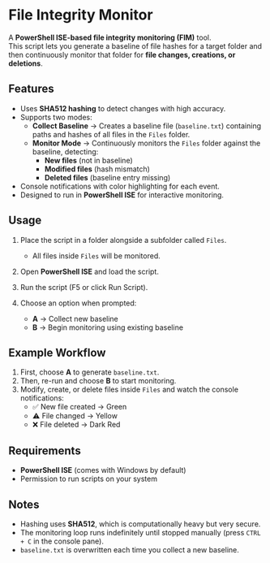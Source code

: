 # File Integrity Monitor

A **PowerShell ISE-based file integrity monitoring (FIM)** tool.  
This script lets you generate a baseline of file hashes for a target folder and then continuously monitor that folder for **file changes, creations, or deletions**.  

## Features
- Uses **SHA512 hashing** to detect changes with high accuracy.  
- Supports two modes:
  - **Collect Baseline** → Creates a baseline file (`baseline.txt`) containing paths and hashes of all files in the `Files` folder.  
  - **Monitor Mode** → Continuously monitors the `Files` folder against the baseline, detecting:
    - **New files** (not in baseline)  
    - **Modified files** (hash mismatch)  
    - **Deleted files** (baseline entry missing)  
- Console notifications with color highlighting for each event.  
- Designed to run in **PowerShell ISE** for interactive monitoring.


## Usage
1. Place the script in a folder alongside a subfolder called `Files`.  
   - All files inside `Files` will be monitored.  

2. Open **PowerShell ISE** and load the script.

3. Run the script (F5 or click Run Script).

4. Choose an option when prompted:
   - **A** → Collect new baseline  
   - **B** → Begin monitoring using existing baseline  

## Example Workflow
1. First, choose **A** to generate `baseline.txt`.  
2. Then, re-run and choose **B** to start monitoring.  
3. Modify, create, or delete files inside `Files` and watch the console notifications:
   - ✅ New file created → Green  
   - ⚠️ File changed → Yellow  
   - ❌ File deleted → Dark Red  

## Requirements
- **PowerShell ISE** (comes with Windows by default)  
- Permission to run scripts on your system

## Notes
- Hashing uses **SHA512**, which is computationally heavy but very secure.  
- The monitoring loop runs indefinitely until stopped manually (press `CTRL + C` in the console pane).  
- `baseline.txt` is overwritten each time you collect a new baseline.  






